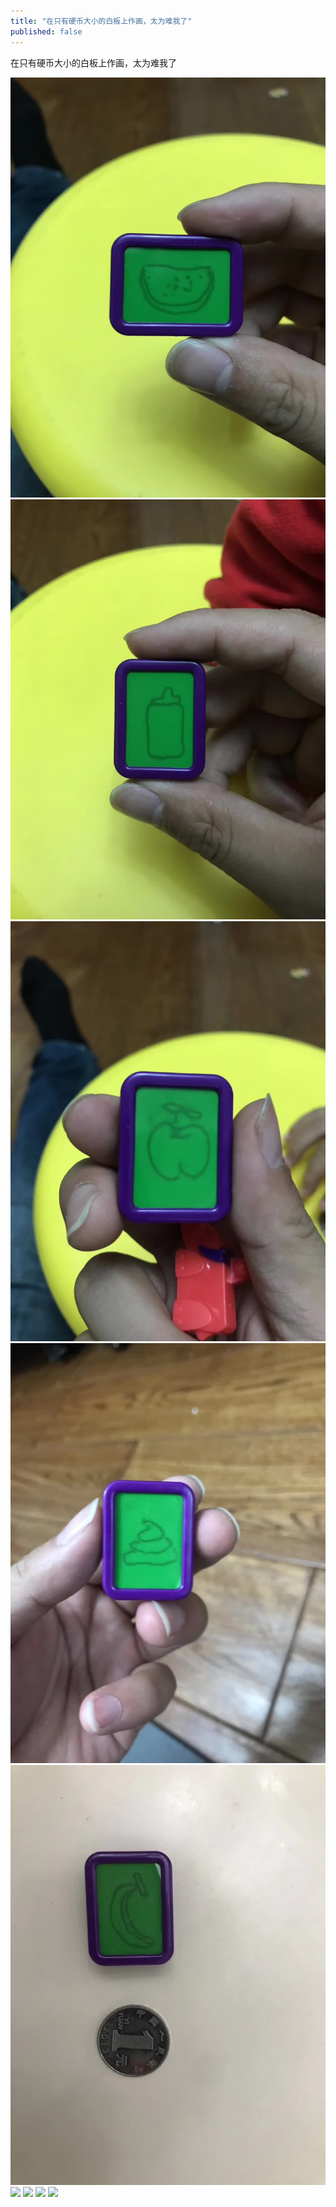 ```yaml
---
title: "在只有硬币大小的白板上作画，太为难我了"
published: false
---
```

在只有硬币大小的白板上作画，太为难我了

![](./1.jpg)
![](./2.jpg)
![](./3.jpg)
![](./4.jpg)
![](./5.jpg)
![](./6.jpg)
![](./7.jpg)
![](./8.jpg)
![](./9.jpg)
